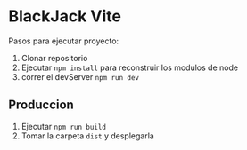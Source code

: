 # BlackJack Vite

Pasos para ejecutar proyecto:

1. Clonar repositorio
2. Ejecutar ```npm install``` para reconstruir los modulos de node
3. correr el devServer ```npm run dev```


## Produccion 

1. Ejecutar ```npm run build```
2. Tomar la carpeta ```dist``` y desplegarla